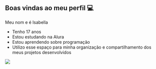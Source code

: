 ## Boas vindas ao meu perfil 💻

Meu nom e é Isabella 

- Tenho 17 anos
- Estou estudando na Alura
- Estou aprendendo sobre programação
- Utilizo esse espaço para minha organização e compartilhamento dos meus projetos desenvolvidos
  
![](https://media1.tenor.com/m/zhKaH8g5z1kAAAAC/cappies-the-cappies.gif)
